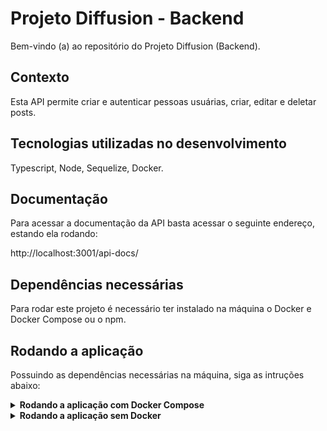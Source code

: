 # Projeto Diffusion - Backend

Bem-vindo (a) ao repositório do Projeto Diffusion (Backend).

## Contexto

Esta API permite criar e autenticar pessoas usuárias, criar, editar e deletar posts.

## Tecnologias utilizadas no desenvolvimento

Typescript, Node, Sequelize, Docker.

## Documentação

Para acessar a documentação da API basta acessar o seguinte endereço, estando ela rodando:

http://localhost:3001/api-docs/

## Dependências necessárias

Para rodar este projeto é necessário ter instalado na máquina o Docker e Docker Compose ou o npm.

## Rodando a aplicação

Possuindo as dependências necessárias na máquina, siga as intruções abaixo:

<details>

  <summary>
    <strong>Rodando a aplicação com Docker Compose</strong>
  </summary>

  <br />
  
  1. Para rodar a aplicação com o Docker Compose, digite o comando abaixo no terminal:
  
  ```bash
    docker-compose up
  ```
  
  2. Agora, copie as informações do arquivo .ev.example para um arquivo .env
  
  3. Feito isso, faça o reset do banco rodando o seguinte comando:
  
  ```bash
    npm run db:reset
  ```
  
  4. Pronto! A API já está pronta para uso local.

</details>

<details>

  <summary>
    <strong>Rodando a aplicação sem Docker</strong>
  </summary>

  <br />
  
  Para rodar a aplicação sem o Docker Compose:
  
  <strong>*Certifique-se de possuir um banco de dados Mysql rodando em segundo plano.*</strong>
  
  1. Instale as dependências do projeto:
  
  ```bash
    npm install
  ```
  
  2. Inicie o servidor:
  
    ```bash
      npm start
    ```
    
  3. Agora, copie as informações do arquivo .ev.example para um arquivo .env
  
  4. Feito isso, faça o reset do banco rodando o seguinte comando:
  
  ```bash
    npm run db:reset
  ```
  
  5. Pronto! A API já está pronta para uso local.
</details>

